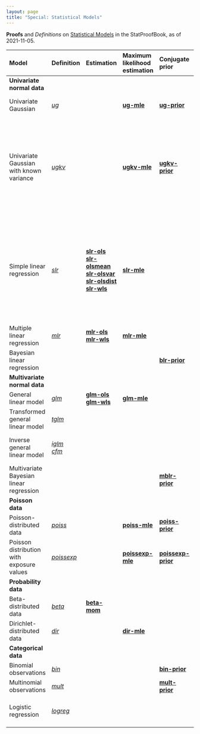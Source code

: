 ```yaml
---
layout: page
title: "Special: Statistical Models"
---
```



**Proofs** and *Definitions* on [Statistical Models](/I/ToC#Statistical%20Models) in the StatProofBook, as of 2021-11-05.

| Model | Definition | Estimation | Maximum<br>likelihood<br>estimation | Conjugate<br>prior | Posterior<br>distribution | Log<br>model<br>evidence | Other |
|:----- |:---------- |:---------- |:----------------------------------- |:------------------ |:------------------------- |:------------------------ |:----- |
| **Univariate<br>normal data** |  |  |  |  |  |  |  |
| Univariate Gaussian | *[ug](/D/ug)* |  | **[ug-mle](/P/ug-mle)** | **[ug-prior](/P/ug-prior)** | **[ug-post](/P/ug-post)** | **[ug-lme](/P/ug-lme)**<br>**[ug-anc](/P/ug-anc)** | **[ug-ttest1](/P/ug-ttest1)**<br>**[ug-ttest2](/P/ug-ttest2)**<br>**[ug-ttestp](/P/ug-ttestp)** |
| Univariate Gaussian with known variance | *[ugkv](/D/ugkv)* |  | **[ugkv-mle](/P/ugkv-mle)** | **[ugkv-prior](/P/ugkv-prior)** | **[ugkv-post](/P/ugkv-post)** | **[ugkv-lme](/P/ugkv-lme)**<br>**[ugkv-anc](/P/ugkv-anc)**<br>**[ugkv-cvlme](/P/ugkv-cvlme)** | **[ugkv-ztest1](/P/ugkv-ztest1)**<br>**[ugkv-ztest2](/P/ugkv-ztest2)**<br>**[ugkv-ztestp](/P/ugkv-ztestp)**<br>**[ugkv-lbf](/P/ugkv-lbf)**<br>**[ugkv-lbfmean](/P/ugkv-lbfmean)**<br>**[ugkv-cvlbf](/P/ugkv-cvlbf)**<br>**[ugkv-cvlbfmean](/P/ugkv-cvlbfmean)** |
| Simple linear regression | *[slr](/D/slr)* | **[slr-ols](/P/slr-ols)**<br>**[slr-olsmean](/P/slr-olsmean)**<br>**[slr-olsvar](/P/slr-olsvar)**<br>**[slr-olsdist](/P/slr-olsdist)**<br>**[slr-wls](/P/slr-wls)** | **[slr-mle](/P/slr-mle)** |  |  |  | **[slr-mlr](/P/slr-mlr)**<br>**[slr-meancent](/P/slr-meancent)**<br>**[slr-comp](/P/slr-comp)**<br>**[slr-proj](/P/slr-proj)**<br>**[slr-sss](/P/slr-sss)**<br>**[slr-mat](/P/slr-mat)**<br>**[slr-ressum](/P/slr-ressum)**<br>**[slr-rescorr](/P/slr-rescorr)**<br>**[slr-resvar](/P/slr-resvar)**<br>**[slr-corr](/P/slr-corr)**<br>**[slr-rsq](/P/slr-rsq)** |
| Multiple linear regression | *[mlr](/D/mlr)* | **[mlr-ols](/P/mlr-ols)**<br>**[mlr-wls](/P/mlr-wls)** | **[mlr-mle](/P/mlr-mle)** |  |  |  | **[mlr-pss](/P/mlr-pss)**<br>**[mlr-mat](/P/mlr-mat)**<br>**[mlr-idem](/P/mlr-idem)** |
| Bayesian linear regression |  |  |  | **[blr-prior](/P/blr-prior)** | **[blr-post](/P/blr-post)** | **[blr-lme](/P/blr-lme)** | **[blr-pp](/P/blr-pp)**<br>**[blr-pcr](/P/blr-pcr)** |
| **Multivariate<br>normal data** |  |  |  |  |  |  |  |
| General linear model | *[glm](/D/glm)* | **[glm-ols](/P/glm-ols)**<br>**[glm-wls](/P/glm-wls)** | **[glm-mle](/P/glm-mle)** |  |  |  |  |
| Transformed general linear model | *[tglm](/D/tglm)* |  |  |  |  |  | **[tglm-dist](/P/tglm-dist)**<br>**[tglm-para](/P/tglm-para)** |
| Inverse general linear model | *[iglm](/D/iglm)*<br>*[cfm](/D/cfm)* |  |  |  |  |  | **[iglm-dist](/P/iglm-dist)**<br>**[iglm-blue](/P/iglm-blue)**<br>**[cfm-para](/P/cfm-para)**<br>**[cfm-exist](/P/cfm-exist)** |
| Multivariate Bayesian linear regression |  |  |  | **[mblr-prior](/P/mblr-prior)** | **[mblr-post](/P/mblr-post)** | **[mblr-lme](/P/mblr-lme)** |  |
| **Poisson data** |  |  |  |  |  |  |  |
| Poisson-distributed data | *[poiss](/D/poiss-data)* |  | **[poiss-mle](/P/poiss-mle)** | **[poiss-prior](/P/poiss-prior)** | **[poiss-post](/P/poiss-post)** | **[poiss-lme](/P/poiss-lme)** |  |
| Poisson distribution with exposure values | *[poissexp](/D/poissexp)* |  | **[poissexp-mle](/P/poissexp-mle)** | **[poissexp-prior](/P/poissexp-prior)** | **[poissexp-post](/P/poissexp-post)** | **[poissexp-lme](/P/poissexp-lme)** |  |
| **Probability data** |  |  |  |  |  |  |  |
| Beta-distributed data | *[beta](/D/beta-data)* | **[beta-mom](/P/beta-mom)** |  |  |  |  |  |
| Dirichlet-distributed data | *[dir](/D/dir-data)* |  | **[dir-mle](/P/dir-mle)** |  |  |  |  |
| **Categorical data** |  |  |  |  |  |  |  |
| Binomial observations | *[bin](/D/bin-data)* |  |  | **[bin-prior](/P/bin-prior)** | **[bin-post](/P/bin-post)** | **[bin-lme](/P/bin-lme)** |  |
| Multinomial observations | *[mult](/D/mult-data)* |  |  | **[mult-prior](/P/mult-prior)** | **[mult-post](/P/mult-post)** | **[mult-lme](/P/mult-lme)** |  |
| Logistic regression | *[logreg](/D/logreg)* |  |  |  |  |  | **[logreg-pnlo](/P/logreg-pnlo)**<br>**[logreg-lonp](/P/logreg-lonp)** |